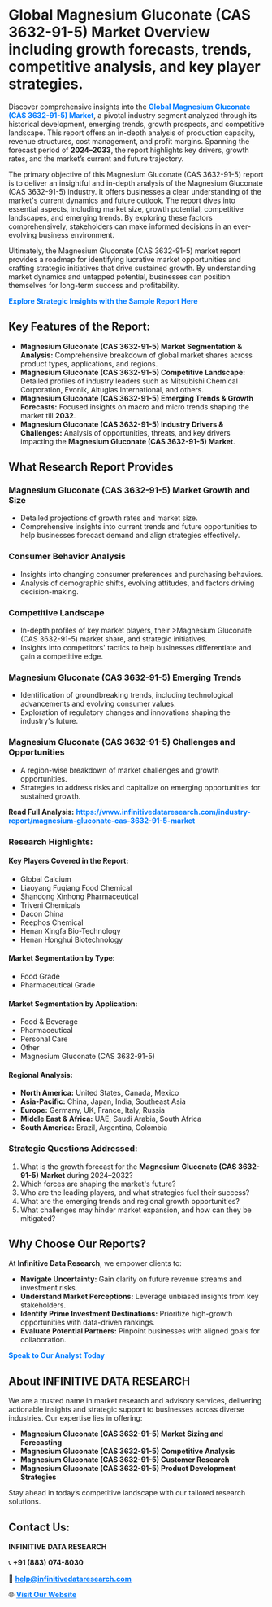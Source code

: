 <h1>Global Magnesium Gluconate (CAS 3632-91-5) Market Overview including growth forecasts, trends, competitive analysis, and key player strategies.</h1>
<p>
Discover comprehensive insights into the 
<a href="https://www.infinitivedataresearch.com/industry-report/magnesium-gluconate-cas-3632-91-5-market" rel="dofollow" style="color: #007BFF; text-decoration: none;"><strong>Global Magnesium Gluconate (CAS 3632-91-5) Market</strong></a>, a pivotal industry segment analyzed through its historical development, emerging trends, growth prospects, and competitive landscape. This report offers an in-depth analysis of production capacity, revenue structures, cost management, and profit margins. Spanning the forecast period of <strong>2024–2033</strong>, the report highlights key drivers, growth rates, and the market’s current and future trajectory.
</p>
<p>
The primary objective of this Magnesium Gluconate (CAS 3632-91-5) report is to deliver an insightful and in-depth analysis of the Magnesium Gluconate (CAS 3632-91-5) industry. It offers businesses a clear understanding of the market's current dynamics and future outlook. The report dives into essential aspects, including market size, growth potential, competitive landscapes, and emerging trends. By exploring these factors comprehensively, stakeholders can make informed decisions in an ever-evolving business environment.
</p>
<p>
Ultimately, the Magnesium Gluconate (CAS 3632-91-5) market report provides a roadmap for identifying lucrative market opportunities and crafting strategic initiatives that drive sustained growth. By understanding market dynamics and untapped potential, businesses can position themselves for long-term success and profitability.
</p>
<p>
<a href="https://www.infinitivedataresearch.com/request-sample/reportId=107261" style="color: #007BFF; text-decoration: none;"><strong>Explore Strategic Insights with the Sample Report Here</strong></a>
</p>

<h2>Key Features of the Report:</h2>
<ul>
<li><strong>Magnesium Gluconate (CAS 3632-91-5) Market Segmentation & Analysis:</strong> Comprehensive breakdown of global market shares across product types, applications, and regions.</li>
<li><strong>Magnesium Gluconate (CAS 3632-91-5) Competitive Landscape:</strong> Detailed profiles of industry leaders such as Mitsubishi Chemical Corporation, Evonik, Altuglas International, and others.</li>
<li><strong>Magnesium Gluconate (CAS 3632-91-5) Emerging Trends & Growth Forecasts:</strong> Focused insights on macro and micro trends shaping the market till <strong>2032</strong>.</li>
<li><strong>Magnesium Gluconate (CAS 3632-91-5) Industry Drivers & Challenges:</strong> Analysis of opportunities, threats, and key drivers impacting the <strong>Magnesium Gluconate (CAS 3632-91-5) Market</strong>.</li>
</ul>

<h2>What Research Report Provides</h2>
<h3>Magnesium Gluconate (CAS 3632-91-5) Market Growth and Size</h3>
<ul>
<li>Detailed projections of growth rates and market size.</li>
<li>Comprehensive insights into current trends and future opportunities to help businesses forecast demand and align strategies effectively.</li>
</ul>

<h3>Consumer Behavior Analysis</h3>
<ul>
<li>Insights into changing consumer preferences and purchasing behaviors.</li>
<li>Analysis of demographic shifts, evolving attitudes, and factors driving decision-making.</li>
</ul>

<h3>Competitive Landscape</h3>
<ul>
<li>In-depth profiles of key market players, their >Magnesium Gluconate (CAS 3632-91-5) market share, and strategic initiatives.</li>
<li>Insights into competitors' tactics to help businesses differentiate and gain a competitive edge.</li>
</ul>

<h3>Magnesium Gluconate (CAS 3632-91-5) Emerging Trends</h3>
<ul>
<li>Identification of groundbreaking trends, including technological advancements and evolving consumer values.</li>
<li>Exploration of regulatory changes and innovations shaping the industry's future.</li>
</ul>

<h3>Magnesium Gluconate (CAS 3632-91-5) Challenges and Opportunities</h3>
<ul>
<li>A region-wise breakdown of market challenges and growth opportunities.</li>
<li>Strategies to address risks and capitalize on emerging opportunities for sustained growth.</li>
</ul>
<p><strong>Read Full Analysis:</strong> <a href="https://www.infinitivedataresearch.com/industry-report/magnesium-gluconate-cas-3632-91-5-market" rel="dofollow" style="color: #007BFF; text-decoration: none;"><strong>https://www.infinitivedataresearch.com/industry-report/magnesium-gluconate-cas-3632-91-5-market</strong></a></p>
<h3>Research Highlights:</h3>
<h4>Key Players Covered in the Report:</h4>
<ul><li>Global Calcium</li><li>Liaoyang Fuqiang Food Chemical</li><li>Shandong Xinhong Pharmaceutical</li><li>Triveni Chemicals</li><li>Dacon China</li><li>Reephos Chemical</li><li>Henan Xingfa Bio-Technology</li><li>Henan Honghui Biotechnology</li></ul>
<h4>Market Segmentation by Type:</h4>
<ul><li>Food Grade</li><li>Pharmaceutical Grade</li></ul>
<h4>Market Segmentation by Application:</h4>
<ul><li>Food &amp; Beverage</li><li>Pharmaceutical</li><li>Personal Care</li><li>Other</li><li>Magnesium Gluconate (CAS 3632-91-5)</li></ul>

<h4>Regional Analysis:</h4>
<ul>
<li><strong>North America:</strong> United States, Canada, Mexico</li>
<li><strong>Asia-Pacific:</strong> China, Japan, India, Southeast Asia</li>
<li><strong>Europe:</strong> Germany, UK, France, Italy, Russia</li>
<li><strong>Middle East & Africa:</strong> UAE, Saudi Arabia, South Africa</li>
<li><strong>South America:</strong> Brazil, Argentina, Colombia</li>
</ul>

<h3>Strategic Questions Addressed:</h3>
<ol>
<li>What is the growth forecast for the <strong>Magnesium Gluconate (CAS 3632-91-5) Market</strong> during 2024–2032?</li>
<li>Which forces are shaping the market's future?</li>
<li>Who are the leading players, and what strategies fuel their success?</li>
<li>What are the emerging trends and regional growth opportunities?</li>
<li>What challenges may hinder market expansion, and how can they be mitigated?</li>
</ol>

<h2>Why Choose Our Reports?</h2>
<p>At <strong>Infinitive Data Research</strong>, we empower clients to:</p>
<ul>
<li><strong>Navigate Uncertainty:</strong> Gain clarity on future revenue streams and investment risks.</li>
<li><strong>Understand Market Perceptions:</strong> Leverage unbiased insights from key stakeholders.</li>
<li><strong>Identify Prime Investment Destinations:</strong> Prioritize high-growth opportunities with data-driven rankings.</li>
<li><strong>Evaluate Potential Partners:</strong> Pinpoint businesses with aligned goals for collaboration.</li>
</ul>
<p><a href="https://www.infinitivedataresearch.com/industry-report/magnesium-gluconate-cas-3632-91-5-market" rel="dofollow" style="color: #007BFF; text-decoration: none;"><strong>Speak to Our Analyst Today</strong></a></p>

<h2>About INFINITIVE DATA RESEARCH</h2>
<p>We are a trusted name in market research and advisory services, delivering actionable insights and strategic support to businesses across diverse industries. Our expertise lies in offering:</p>
<ul>
<li><strong>Magnesium Gluconate (CAS 3632-91-5) Market Sizing and Forecasting</strong></li>
<li><strong>Magnesium Gluconate (CAS 3632-91-5) Competitive Analysis</strong></li>
<li><strong>Magnesium Gluconate (CAS 3632-91-5) Customer Research</strong></li>
<li><strong>Magnesium Gluconate (CAS 3632-91-5) Product Development Strategies</strong></li>
</ul>
<p>Stay ahead in today’s competitive landscape with our tailored research solutions.</p>

<h2>Contact Us:</h2>
<p><strong>INFINITIVE DATA RESEARCH</strong></p>
<p>📞 <strong>+91 (883) 074-8030</strong></p>
<p>📧 <strong><a href="mailto:help@infinitivedataresearch.com" style="color: #007BFF;">help@infinitivedataresearch.com</a></strong></p>
<p>🌐 <strong><a href="https://www.infinitivedataresearch.com" rel="dofollow" style="color: #007BFF;">Visit Our Website</a></strong></p>